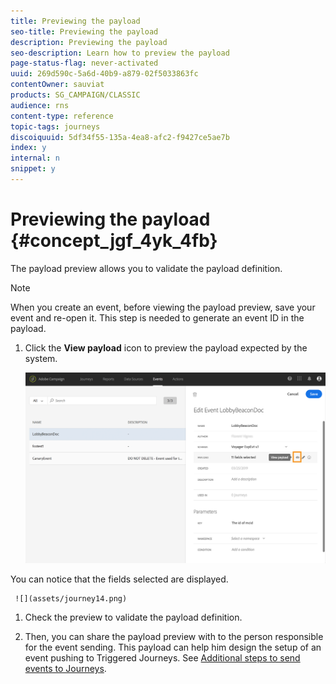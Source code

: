 ```yaml
---
title: Previewing the payload
seo-title: Previewing the payload
description: Previewing the payload
seo-description: Learn how to preview the payload
page-status-flag: never-activated
uuid: 269d590c-5a6d-40b9-a879-02f5033863fc
contentOwner: sauviat
products: SG_CAMPAIGN/CLASSIC
audience: rns
content-type: reference
topic-tags: journeys
discoiquuid: 5df34f55-135a-4ea8-afc2-f9427ce5ae7b
index: y
internal: n
snippet: y
---
```


# Previewing the payload {#concept_jgf_4yk_4fb}

The payload preview allows you to validate the payload definition.

>[!NOTE]
>
>When you create an event, before viewing the payload preview, save your event and re-open it. This step is needed to generate an event ID in the payload.


1. Click the **View payload** icon to preview the payload expected by the system. 

     ![](assets/journey13.png)

You can notice that the fields selected are displayed.

     ![](assets/journey14.png)

1. Check the preview to validate the payload definition.

1. Then, you can share the payload preview with to the person responsible for the event sending. This payload can help him design the setup of an event pushing to Triggered Journeys. See [Additional steps to send events to Journeys](eventsteps.md#concept_xrz_n1q_y2b).
